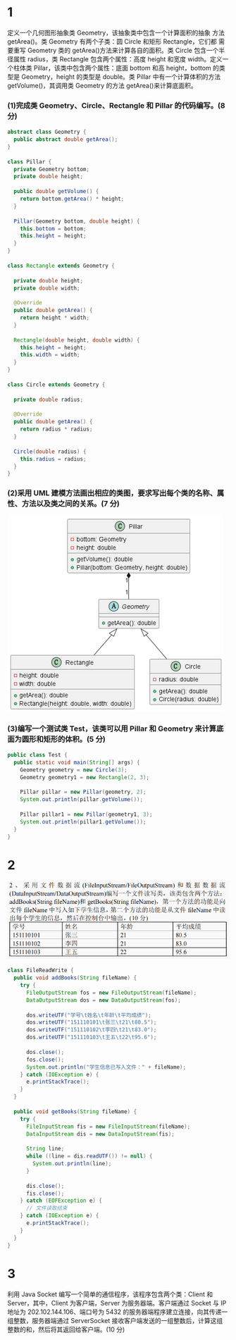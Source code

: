 # 1
定义一个几何图形抽象类 Geometry，该抽象类中包含一个计算面积的抽象
方法 getArea()。类 Geometry 有两个子类：圆 Circle 和矩形 Rectangle，它们都
需要重写 Geometry 类的 getArea()方法来计算各自的面积。类 Circle 包含一个半
径属性 radius，类 Rectangle 包含两个属性：高度 height 和宽度 width。定义一
个柱体类 Pillar，该类中包含两个属性：底面 bottom 和高 height，bottom 的类
型是 Geometry，height 的类型是 double。类 Pillar 中有一个计算体积的方法
getVolume()，其调用类 Geometry 的方法 getArea()来计算底面积。
### (1)完成类 Geometry、Circle、Rectangle 和 Pillar 的代码编写。(8 分)
```java
abstract class Geometry {
  public abstract double getArea();
}

class Pillar {
  private Geometry bottom;
  private double height;

  public double getVolume() {
    return bottom.getArea() * height;
  }

  Pillar(Geometry bottom, double height) {
    this.bottom = bottom;
    this.height = height;
  }
}

class Rectangle extends Geometry {

  private double height;
  private double width;

  @Override
  public double getArea() {
    return height * width;
  }

  Rectangle(double height, double width) {
    this.height = height;
    this.width = width;
  }
}

class Circle extends Geometry {

  private double radius;

  @Override
  public double getArea() {
    return radius * radius;
  }

  Circle(double radius) {
    this.radius = radius;
  }
}

```
### (2)采用 UML 建模方法画出相应的类图，要求写出每个类的名称、属性、方法以及类之间的关系。(7 分)
![class.png](class.png)

### (3)编写一个测试类 Test，该类可以用 Pillar 和 Geometry 来计算底面为圆形和矩形的体积。(5 分)
```java
public class Test {
  public static void main(String[] args) {
    Geometry geometry = new Circle(3);
    Geometry geometry1 = new Rectangle(2, 3);

    Pillar pillar = new Pillar(geometry, 2);
    System.out.println(pillar.getVolume());

    Pillar pillar1 = new Pillar(geometry1, 3);
    System.out.println(pillar1.getVolume());
  }
}
```
# 2
![img.png](img.png)
```java
class FileReadWrite {
  public void addBooks(String fileName) {
    try {
      FileOutputStream fos = new FileOutputStream(fileName);
      DataOutputStream dos = new DataOutputStream(fos);

      dos.writeUTF("学号\t姓名\t年龄\t平均成绩");
      dos.writeUTF("151110101\t张三\t21\t80.5");
      dos.writeUTF("151110102\t李四\t21\t83.0");
      dos.writeUTF("151110103\t王五\t22\t95.6");

      dos.close();
      fos.close();
      System.out.println("学生信息已写入文件：" + fileName);
    } catch (IOException e) {
      e.printStackTrace();
    }
  }

  public void getBooks(String fileName) {
    try {
      FileInputStream fis = new FileInputStream(fileName);
      DataInputStream dis = new DataInputStream(fis);

      String line;
      while ((line = dis.readUTF()) != null) {
        System.out.println(line);
      }

      dis.close();
      fis.close();
    } catch (EOFException e) {
      // 文件读取结束
    } catch (IOException e) {
      e.printStackTrace();
    }
  }
}

```
# 3
利用 Java Socket 编写一个简单的通信程序，该程序包含两个类：Client 和
Server，其中，Client 为客户端，Server 为服务器端。客户端通过 Socket 与 IP
地址为 202.102.144.106、端口号为 5432 的服务器端程序建立连接，向其传递一
组整数，服务器端通过 ServerSocket 接收客户端发送的一组整数后，计算这组
整数的和，然后将其返回给客户端。(10 分)














